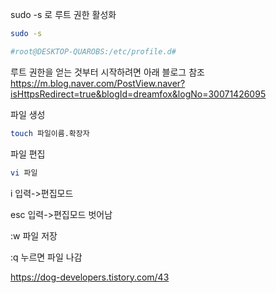 sudo -s 로 루트 권한 활성화
```bash
sudo -s

#root@DESKTOP-QUAROBS:/etc/profile.d#
```

루트 권한을 얻는 것부터 시작하려면 아래 블로그 참조
https://m.blog.naver.com/PostView.naver?isHttpsRedirect=true&blogId=dreamfox&logNo=30071426095


파일 생성
```bash
touch 파일이름.확장자
```

파일 편집
```bash
vi 파일
```
i 입력->편집모드

esc 입력->편집모드 벗어남

:w 파일 저장

:q 누르면 파일 나감

https://dog-developers.tistory.com/43

